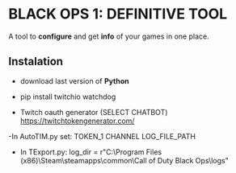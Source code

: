 
# BLACK OPS 1: DEFINITIVE TOOL

A tool to <strong>configure</strong> and get <strong>info</strong> of your games in one place.


## Instalation

- download last version of <strong>Python</strong>

- pip install twitchio watchdog

- Twitch oauth generator (SELECT CHATBOT)
   https://twitchtokengenerator.com/

-In AutoTIM.py set:
 TOKEN_1
 CHANNEL
 LOG_FILE_PATH

- In TExport.py:
 log_dir = r"C:\Program Files (x86)\Steam\steamapps\common\Call of Duty Black Ops\logs"
